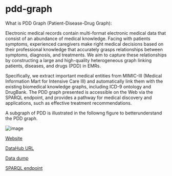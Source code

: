 # pdd-graph
What is PDD Graph (Patient-Disease-Drug Graph):

Electronic medical records contain multi-format electronic medical data that consist of an abundance of medical knowledge. Facing with patients symptoms, experienced caregivers make right medical decisions based on their professional knowledge that accurately grasps
relationships between symptoms, diagnosis, and treatments. We aim to capture these relationships by constructing a large and
high-quality heterogeneous graph linking patients, diseases, and drugs (PDD) in EMRs. 

Specifically, we extract important medical entities from MIMIC-III (Medical Information Mart for Intensive Care III) and automatically link them with the existing biomedical knowledge graphs, including ICD-9 ontology and DrugBank. The PDD graph presented is accessible on the Web via the SPARQL endpoint, and provides a pathway for medical discovery and applications, such as effective treatment recommendations.

A subgraph of PDD is illustrated in the followng figure to betterunderstand the PDD graph.

![image](https://github.com/wangmengsd/pdd-graph/blob/master/example.png)

[Website](http://kmap.xjtudlc.com/pdd)

[DataHub URL](http://kmap.xjtudlc.com/pdd)

[Data dump](http://kmap.xjtudlc.com/pdd)

[SPARQL endpoint](http://kmap.xjtudlc.com/pdd)
